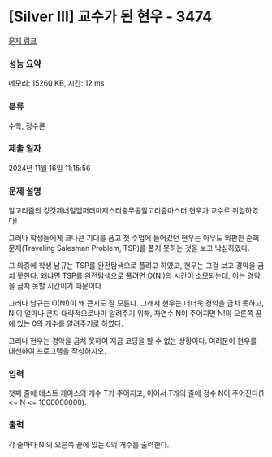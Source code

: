 # [Silver III] 교수가 된 현우 - 3474 

[문제 링크](https://www.acmicpc.net/problem/3474) 

### 성능 요약

메모리: 15260 KB, 시간: 12 ms

### 분류

수학, 정수론

### 제출 일자

2024년 11월 16일 11:15:56

### 문제 설명

<p>알고리즘의 킹갓제너럴엠퍼러마제스티충무공알고리즘마스터 현우가 교수로 취임하였다!</p>

<p>그러나 학생들에게 크나큰 기대를 품고 첫 수업에 들어갔던 현우는 아무도 외판원 순회 문제(Traveling Salesman Problem, TSP)를 풀지 못하는 것을 보고 낙심하였다.</p>

<p>그 와중에 학생 남규는 TSP를 완전탐색으로 풀려고 하였고, 현우는 그걸 보고 경악을 금치 못한다. 왜냐면 TSP를 완전탐색으로 풀려면 O(N!)의 시간이 소모되는데, 이는 경악을 금치 못할 시간이기 때문이다.</p>

<p>그러나 남규는 O(N!)이 왜 큰지도 잘 모른다. 그래서 현우는 더더욱 경악을 금치 못하고, N!이 얼마나 큰지 대략적으로나마 알려주기 위해, 자연수 N이 주어지면 N!의 오른쪽 끝에 있는 0의 개수를 알려주기로 하였다.</p>

<p>그러나 현우는 경악을 금치 못하여 지금 코딩을 할 수 없는 상황이다. 여러분이 현우를 대신하여 프로그램을 작성하시오.</p>

### 입력 

 <p>첫째 줄에 테스트 케이스의 개수 T가 주어지고, 이어서 T개의 줄에 정수 N이 주어진다(1 <= N <= 1000000000).</p>

### 출력 

 <p>각 줄마다 N!의 오른쪽 끝에 있는 0의 개수를 출력한다.</p>

